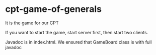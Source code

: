 # cpt-game-of-generals

It is the game for our CPT

If you want to start the game, start server first, then start two clients.

Javadoc is in index.html. We ensured that GameBoard class is with full javadoc